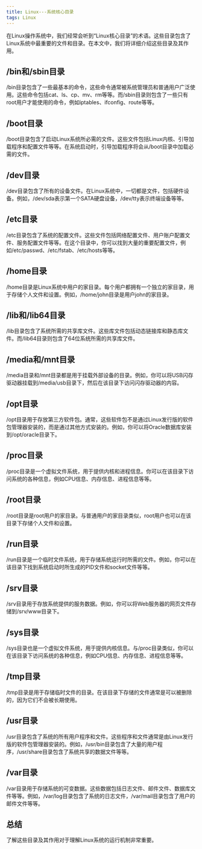 ```yaml
---
title: Linux---系统核心目录
tags: Linux
---
```


在Linux操作系统中，我们经常会听到“Linux核心目录”的术语。这些目录包含了Linux系统中最重要的文件和目录。在本文中，我们将详细介绍这些目录及其作用。<!--more-->

## /bin和/sbin目录

/bin目录包含了一些最基本的命令，这些命令通常被系统管理员和普通用户广泛使用。这些命令包括cat、ls、cp、mv、rm等等。而/sbin目录则包含了一些只有root用户才能使用的命令，例如iptables、ifconfig、route等等。

## /boot目录

/boot目录包含了启动Linux系统所必需的文件。这些文件包括Linux内核、引导加载程序和配置文件等等。在系统启动时，引导加载程序将会从/boot目录中加载必需的文件。

## /dev目录

/dev目录包含了所有的设备文件。在Linux系统中，一切都是文件，包括硬件设备。例如，/dev/sda表示第一个SATA硬盘设备，/dev/tty表示终端设备等等。

## /etc目录

/etc目录包含了系统的配置文件。这些文件包括网络配置文件、用户账户配置文件、服务配置文件等等。在这个目录中，你可以找到大量的重要配置文件，例如/etc/passwd、/etc/fstab、/etc/hosts等等。

## /home目录

/home目录是Linux系统中用户的家目录。每个用户都拥有一个独立的家目录，用于存储个人文件和设置。例如，/home/john目录是用户john的家目录。

## /lib和/lib64目录

/lib目录包含了系统所需的共享库文件。这些库文件包括动态链接库和静态库文件。而/lib64目录则包含了64位系统所需的共享库文件。

## /media和/mnt目录

/media目录和/mnt目录都是用于挂载外部设备的目录。例如，你可以将USB闪存驱动器挂载到/media/usb目录下，然后在该目录下访问闪存驱动器的内容。

## /opt目录

/opt目录用于存放第三方软件包。通常，这些软件包不是通过Linux发行版的软件包管理器安装的，而是通过其他方式安装的。例如，你可以将Oracle数据库安装到/opt/oracle目录下。

## /proc目录

/proc目录是一个虚拟文件系统，用于提供内核和进程信息。你可以在该目录下访问系统的各种信息，例如CPU信息、内存信息、进程信息等等。

## /root目录

/root目录是root用户的家目录。与普通用户的家目录类似，root用户也可以在该目录下存储个人文件和设置。

## /run目录

/run目录是一个临时文件系统，用于存储系统运行时所需的文件。例如，你可以在该目录下找到系统启动时所生成的PID文件和socket文件等等。

## /srv目录

/srv目录用于存放系统提供的服务数据。例如，你可以将Web服务器的网页文件存储到/srv/www目录下。

## /sys目录

/sys目录也是一个虚拟文件系统，用于提供内核信息。与/proc目录类似，你可以在该目录下访问系统的各种信息，例如CPU信息、内存信息、进程信息等等。

## /tmp目录

/tmp目录是用于存储临时文件的目录。在该目录下存储的文件通常是可以被删除的，因为它们不会被长期使用。

## /usr目录

/usr目录包含了系统的所有用户程序和文件。这些程序和文件通常是由Linux发行版的软件包管理器安装的。例如，/usr/bin目录包含了大量的用户程序，/usr/share目录包含了系统共享的数据文件等等。

## /var目录

/var目录用于存储系统的可变数据。这些数据包括日志文件、邮件文件、数据库文件等等。例如，/var/log目录包含了系统的日志文件，/var/mail目录包含了用户的邮件文件等等。

## 总结
了解这些目录及其作用对于理解Linux系统的运行机制非常重要。